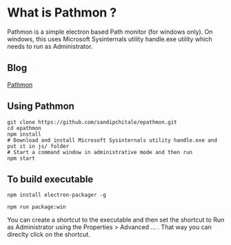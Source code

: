 # What is Pathmon ?

Pathmon is a simple electron based Path monitor (for windows only). On windows, this uses Microsoft Sysinternals utility handle.exe utility which needs to run as Administrator.

## Blog

[Pathmon]()

## Using Pathmon

```
git clone https://github.com/sandipchitale/epathmon.git
cd epathmon
npm install
# Download and install Microsoft Sysinternals utility handle.exe and put it in js/ folder
# Start a command window in administrative mode and then run
npm start
```

## To build executable

```
npm install electron-packager -g

npm run package:win
```

You can create a shortcut to the executable and then set the shortcut to Run as Administrator using the Properties > Advanced ... . That way you can direclty click on the shortcut.
